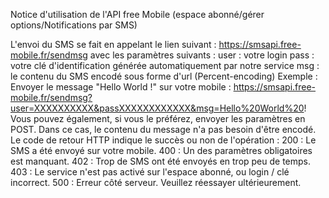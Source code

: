 Notice d'utilisation de l'API free Mobile
(espace abonné/gérer options/Notifications par SMS)


L'envoi du SMS se fait en appelant le lien suivant : https://smsapi.free-mobile.fr/sendmsg
avec les paramètres suivants :
user :  votre login
pass :  votre clé d'identification générée automatiquement par notre service
msg :  le contenu du SMS encodé sous forme d'url (Percent-encoding)
Exemple : Envoyer le message "Hello World !" sur votre mobile :
https://smsapi.free-mobile.fr/sendmsg?user=XXXXXXXXXX&passXXXXXXXXXXXX&msg=Hello%20World%20!
Vous pouvez également, si vous le préférez, envoyer les paramètres en POST.
Dans ce cas, le contenu du message n'a pas besoin d'être encodé.
Le code de retour HTTP indique le succès ou non de l'opération :
200 : Le SMS a été envoyé sur votre mobile.
400 : Un des paramètres obligatoires est manquant.
402 : Trop de SMS ont été envoyés en trop peu de temps.
403 : Le service n'est pas activé sur l'espace abonné, ou login / clé incorrect.
500 : Erreur côté serveur. Veuillez réessayer ultérieurement.

